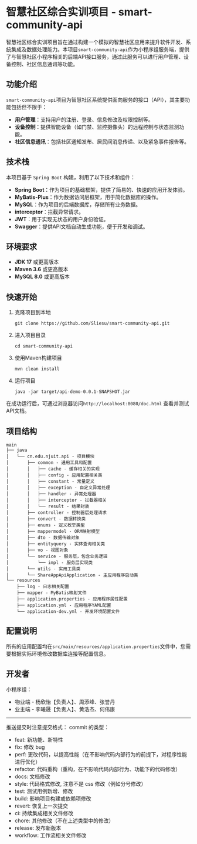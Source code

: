 # 智慧社区综合实训项目 - smart-community-api

智慧社区综合实训项目旨在通过构建一个模拟的智慧社区应用来提升软件开发、系统集成及数据处理能力。本项目`smart-community-api`作为小程序组服务端，提供了与智慧社区小程序相关的后端API接口服务，通过此服务可以进行用户管理、设备控制、社区信息通讯等功能。

## 功能介绍

`smart-community-api`项目为智慧社区系统提供面向服务的接口（API），其主要功能包括但不限于：

- **用户管理**：支持用户的注册、登录、信息修改及权限控制等。
- **设备控制**：提供智能设备（如门禁、监控摄像头）的远程控制与状态监测功能。
- **社区信息通讯**：包括社区通知发布、居民间消息传递、以及紧急事件报告等。

## 技术栈

本项目基于 `Spring Boot` 构建，利用了以下技术和组件：

- **Spring Boot**：作为项目的基础框架，提供了简易的、快速的应用开发体验。
- **MyBatis-Plus**：作为数据访问层框架，用于简化数据库的操作。
- **MySQL**：作为项目的后端数据库，存储所有业务数据。
- **interceptor**：拦截异常请求。
- **JWT**：用于实现无状态的用户身份验证。
- **Swagger**：提供API文档自动生成功能，便于开发和调试。

## 环境要求

- **JDK 17** 或更高版本
- **Maven 3.6** 或更高版本
- **MySQL 8.0** 或更高版本

## 快速开始

1. 克隆项目到本地
   ```shell
   git clone https://github.com/Sliesu/smart-community-api.git
   ```
2. 进入项目目录
   ```shell
   cd smart-community-api
   ```
3. 使用Maven构建项目
   ```shell
   mvn clean install
   ```
4. 运行项目
   ```shell
   java -jar target/api-demo-0.0.1-SNAPSHOT.jar
   ```

在成功运行后，可通过浏览器访问`http://localhost:8080/doc.html` 查看并测试API文档。

## 项目结构

```plaintext
main
├── java
│   └── cn.edu.njuit.api - 项目模块
│       ├── common - 通用工具和配置
│       │   ├── cache - 缓存相关的实现
│       │   ├── config - 应用配置相关类
│       │   ├── constant - 常量定义
│       │   ├── exception - 自定义异常处理
│       │   ├── handler - 异常处理器
│       │   ├── interceptor - 拦截器相关
│       │   └── result - 结果封装
│       ├── controller - 控制器层处理请求
│       ├── convert - 数据转换类
│       ├── enums - 定义枚举类型
│       ├── mappermodel - ORM映射模型
│       ├── dto - 数据传输对象
│       ├── entityquery - 实体查询相关类
│       ├── vo - 视图对象
│       └── service - 服务层，包含业务逻辑
│           └── impl - 服务层实现类
│       └── utils - 实用工具类
│       └── ShareAppApiApplication - 主应用程序启动类
└── resources
    ├── log - 日志相关配置
    ├── mapper - MyBatis映射文件
    ├── application.properties - 应用程序属性配置
    ├── application.yml - 应用程序YAML配置
    └── application-dev.yml - 开发环境配置文件
```

## 配置说明

所有的应用配置均在`src/main/resources/application.properties`文件中，您需要根据实际环境修改数据库连接等配置信息。

## 开发者

小程序组：

- 物业端 - 杨欣怡【负责人】、周添峰、张誉丹
- 业主端 - 李曦晟【负责人】、黄浩杰、何伟康

---
推送提交时注意提交格式：
commit 的类型：

- feat: 新功能、新特性
- fix: 修改 bug
- perf: 更改代码，以提高性能（在不影响代码内部行为的前提下，对程序性能进行优化）
- refactor: 代码重构（重构，在不影响代码内部行为、功能下的代码修改）
- docs: 文档修改
- style: 代码格式修改, 注意不是 css 修改（例如分号修改）
- test: 测试用例新增、修改
- build: 影响项目构建或依赖项修改
- revert: 恢复上一次提交
- ci: 持续集成相关文件修改
- chore: 其他修改（不在上述类型中的修改）
- release: 发布新版本
- workflow: 工作流相关文件修改